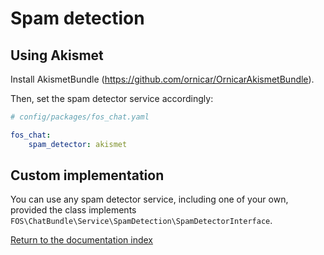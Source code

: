 Spam detection
==============

Using Akismet
-------------

Install AkismetBundle (https://github.com/ornicar/OrnicarAkismetBundle).

Then, set the spam detector service accordingly:

```yaml
# config/packages/fos_chat.yaml

fos_chat:
    spam_detector: akismet
```

Custom implementation
----------------

You can use any spam detector service, including one of your own, provided the
class implements ``FOS\ChatBundle\Service\SpamDetection\SpamDetectorInterface``.

[Return to the documentation index](00-index.md)
